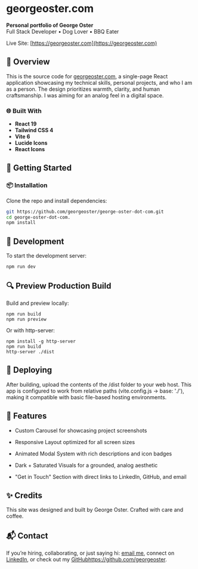 # georgeoster.com

**Personal portfolio of George Oster**  
Full Stack Developer • Dog Lover • BBQ Eater

Live Site: [https://georgeoster.com](https://georgeoster.com)



## 🧭 Overview

This is the source code for [georgeoster.com](https://georgeoster.com), a single-page React application showcasing my technical skills, personal projects, and who I am as a person. The design prioritizes warmth, clarity, and human craftsmanship. I was aiming for an analog feel in a digital space.

### 🌐 Built With
- **React 19**
- **Tailwind CSS 4**
- **Vite 6**
- **Lucide Icons**
- **React Icons**



## 🚀 Getting Started

### 📦 Installation

Clone the repo and install dependencies:

```bash
git https://github.com/georgeoster/george-oster-dot-com.git
cd george-oster-dot-com.
npm install
```
## 🧪 Development
To start the development server:
```
npm run dev
```

## 🔍 Preview Production Build
Build and preview locally:

```
npm run build
npm run preview
```

Or with http-server:
```
npm install -g http-server
npm run build
http-server ./dist
```

## 📁 Deploying
After building, upload the contents of the /dist folder to your web host.
This app is configured to work from relative paths (vite.config.js → base: './'), making it compatible with basic file-based hosting environments.

## 📸 Features
 - Custom Carousel for showcasing project screenshots

 - Responsive Layout optimized for all screen sizes

 - Animated Modal System with rich descriptions and icon badges

 - Dark + Saturated Visuals for a grounded, analog aesthetic

 - "Get in Touch" Section with direct links to LinkedIn, GitHub, and email

## ✨ Credits
This site was designed and built by George Oster.
Crafted with care and coffee.

## 📬 Contact
If you’re hiring, collaborating, or just saying hi: [email me](mailto:georgeostercodes@gmail.com), connect on [LinkedIn](https://www.linkedin.com/in/georgeostercodes), or check out my [GitHub]()https://github.com/georgeoster.